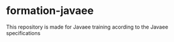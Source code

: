 # formation-javaee
This repository is made for Javaee training acording to the Javaee specifications 
